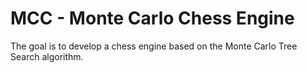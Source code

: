 # MCC - Monte Carlo Chess Engine

The goal is to develop a chess engine based on the Monte Carlo Tree Search algorithm.